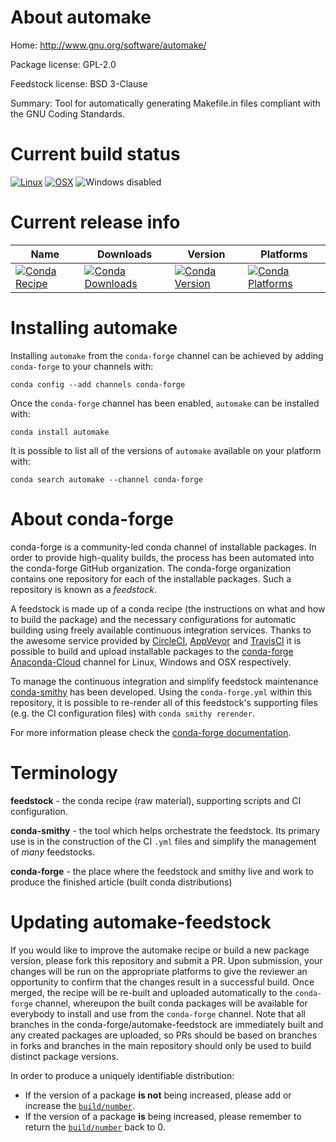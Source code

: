 About automake
==============

Home: http://www.gnu.org/software/automake/

Package license: GPL-2.0

Feedstock license: BSD 3-Clause

Summary: Tool for automatically generating Makefile.in files compliant with the GNU Coding Standards.



Current build status
====================

[![Linux](https://img.shields.io/circleci/project/github/conda-forge/automake-feedstock/master.svg?label=Linux)](https://circleci.com/gh/conda-forge/automake-feedstock)
[![OSX](https://img.shields.io/travis/conda-forge/automake-feedstock/master.svg?label=macOS)](https://travis-ci.org/conda-forge/automake-feedstock)
![Windows disabled](https://img.shields.io/badge/Windows-disabled-lightgrey.svg)

Current release info
====================

| Name | Downloads | Version | Platforms |
| --- | --- | --- | --- |
| [![Conda Recipe](https://img.shields.io/badge/recipe-automake-green.svg)](https://anaconda.org/conda-forge/automake) | [![Conda Downloads](https://img.shields.io/conda/dn/conda-forge/automake.svg)](https://anaconda.org/conda-forge/automake) | [![Conda Version](https://img.shields.io/conda/vn/conda-forge/automake.svg)](https://anaconda.org/conda-forge/automake) | [![Conda Platforms](https://img.shields.io/conda/pn/conda-forge/automake.svg)](https://anaconda.org/conda-forge/automake) |

Installing automake
===================

Installing `automake` from the `conda-forge` channel can be achieved by adding `conda-forge` to your channels with:

```
conda config --add channels conda-forge
```

Once the `conda-forge` channel has been enabled, `automake` can be installed with:

```
conda install automake
```

It is possible to list all of the versions of `automake` available on your platform with:

```
conda search automake --channel conda-forge
```


About conda-forge
=================

conda-forge is a community-led conda channel of installable packages.
In order to provide high-quality builds, the process has been automated into the
conda-forge GitHub organization. The conda-forge organization contains one repository
for each of the installable packages. Such a repository is known as a *feedstock*.

A feedstock is made up of a conda recipe (the instructions on what and how to build
the package) and the necessary configurations for automatic building using freely
available continuous integration services. Thanks to the awesome service provided by
[CircleCI](https://circleci.com/), [AppVeyor](http://www.appveyor.com/)
and [TravisCI](https://travis-ci.org/) it is possible to build and upload installable
packages to the [conda-forge](https://anaconda.org/conda-forge)
[Anaconda-Cloud](http://docs.anaconda.org/) channel for Linux, Windows and OSX respectively.

To manage the continuous integration and simplify feedstock maintenance
[conda-smithy](http://github.com/conda-forge/conda-smithy) has been developed.
Using the ``conda-forge.yml`` within this repository, it is possible to re-render all of
this feedstock's supporting files (e.g. the CI configuration files) with ``conda smithy rerender``.

For more information please check the [conda-forge documentation](https://conda-forge.org/docs/).

Terminology
===========

**feedstock** - the conda recipe (raw material), supporting scripts and CI configuration.

**conda-smithy** - the tool which helps orchestrate the feedstock.
                   Its primary use is in the construction of the CI ``.yml`` files
                   and simplify the management of *many* feedstocks.

**conda-forge** - the place where the feedstock and smithy live and work to
                  produce the finished article (built conda distributions)


Updating automake-feedstock
===========================

If you would like to improve the automake recipe or build a new
package version, please fork this repository and submit a PR. Upon submission,
your changes will be run on the appropriate platforms to give the reviewer an
opportunity to confirm that the changes result in a successful build. Once
merged, the recipe will be re-built and uploaded automatically to the
`conda-forge` channel, whereupon the built conda packages will be available for
everybody to install and use from the `conda-forge` channel.
Note that all branches in the conda-forge/automake-feedstock are
immediately built and any created packages are uploaded, so PRs should be based
on branches in forks and branches in the main repository should only be used to
build distinct package versions.

In order to produce a uniquely identifiable distribution:
 * If the version of a package **is not** being increased, please add or increase
   the [``build/number``](http://conda.pydata.org/docs/building/meta-yaml.html#build-number-and-string).
 * If the version of a package **is** being increased, please remember to return
   the [``build/number``](http://conda.pydata.org/docs/building/meta-yaml.html#build-number-and-string)
   back to 0.